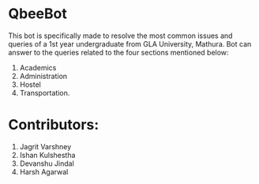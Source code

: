 # QbeeBot
This bot is specifically made to resolve the most common issues and queries of a 1st year undergraduate from GLA University, Mathura. Bot can answer to the queries related to the four sections mentioned below: 
1. Academics  
2. Administration 
3. Hostel  
4. Transportation.


# Contributors:
1. Jagrit Varshney
2. Ishan Kulshestha
3. Devanshu Jindal
4. Harsh Agarwal
